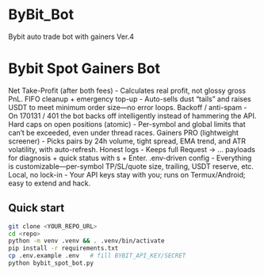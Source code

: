 # ByBit_Bot
Bybit auto trade bot with gainers Ver.4

# Bybit Spot Gainers Bot
Net Take-Profit (after both fees) -  Calculates real profit, not glossy gross PnL.
FIFO cleanup + emergency top-up  -  Auto-sells dust “tails” and raises USDT to meet minimum order size—no error loops.
Backoff / anti-spam - On 170131 / 401 the bot backs off intelligently instead of hammering the API.
Hard caps on open positions (atomic)  -  Per-symbol and global limits that can’t be exceeded, even under thread races.
Gainers PRO (lightweight screener)  -  Picks pairs by 24h volume, tight spread, EMA trend, and ATR volatility, with auto-refresh.
Honest logs  -  Keeps full Request → … payloads for diagnosis + quick status with s + Enter.
.env-driven config  -  Everything is customizable—per-symbol TP/SL/quote size, trailing, USDT reserve, etc.
Local, no lock-in  -  Your API keys stay with you; runs on Termux/Android; easy to extend and hack.

## Quick start
```bash
git clone <YOUR_REPO_URL>
cd <repo>
python -m venv .venv && . .venv/bin/activate
pip install -r requirements.txt
cp .env.example .env   # fill BYBIT_API_KEY/SECRET
python bybit_spot_bot.py

